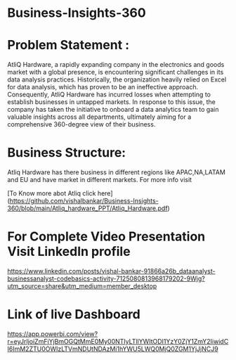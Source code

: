 # Business-Insights-360

 # Problem Statement :
AtliQ Hardware, a rapidly expanding company in the electronics and goods market with a global presence, is encountering significant challenges in its data analysis practices.
Historically, the organization heavily relied on Excel for data analysis, which has proven to be an ineffective approach. Consequently, AtliQ Hardware has incurred losses when attempting to establish businesses in untapped markets.
In response to this issue, the company has taken the initiative to onboard a data analytics team to gain valuable insights across all departments, ultimately aiming for a comprehensive 360-degree view of their business.

# Business Structure:
Atliq Hardware has there business in different regions like APAC,NA,LATAM and EU and  have market in different markets.
For more info visit    

[To Know more abot Atliq click here]
(https://github.com/vishalbankar/Business-Insights-360/blob/main/Atliq_hardware_PPT/Atliq_Hardware.pdf)

# For Complete Video Presentation Visit LinkedIn profile
https://www.linkedin.com/posts/vishal-bankar-91866a26b_dataanalyst-businessanalyst-codebasics-activity-7125080813968179202-9Wjg?utm_source=share&utm_medium=member_desktop

# Link of live Dashboard
https://app.powerbi.com/view?r=eyJrIjoiZmFjYjBmOGQtMmE0My00NTIyLTllYWItODI1YzY0ZjY1ZmY2IiwidCI6ImM2ZTU0OWIzLTVmNDUtNDAzMi1hYWU5LWQ0MjQ0ZGM1YjJjNCJ9

